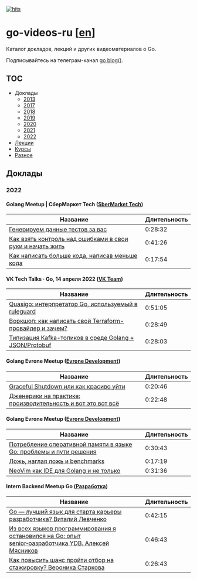 [![hits](https://hits.deltapapa.io/github/dp92987/go-videos-ru.svg)](https://hits.deltapapa.io)

# go-videos-ru [[en](https://github.com/dp92987/golang-talks)]

Каталог докладов, лекций и других видеоматериалов о Go.

Подписывайтесь на телеграм-канал [go blog()](https://t.me/golangblog).

## TOC

- Доклады
  - [2013](/talks/2013.md)
  - [2017](/talks/2017.md)
  - [2018](/talks/2018.md)
  - [2019](/talks/2019.md)
  - [2020](/talks/2020.md)
  - [2021](/talks/2021.md)
  - [2022](/talks/2022.md)
- [Лекции](/lectures/lectures.md)
- [Курсы](/courses/courses.md)
- [Разное](/others/others.md)

## Доклады

### 2022

#### Golang Meetup | СберМаркет Tech ([SberMarket Tech](https://www.youtube.com/channel/UCQikj3QCbci5DZbfvdHBGjQ))

| Название                                                                                                         | Длительность |
|------------------------------------------------------------------------------------------------------------------|--------------|
| [Генерируем данные тестов за вас](https://www.youtube.com/watch?v=na5eUf_cXbY&t=244s)                            | 0:28:32      |
| [Как взять контроль над ошибками в свои руки и начать жить](https://www.youtube.com/watch?v=na5eUf_cXbY&t=1956s) | 0:41:26      |
| [Как написать больше кода, написав меньше кода](https://www.youtube.com/watch?v=na5eUf_cXbY&t=4442s)             | 0:17:54      |

#### VK Tech Talks · Go, 14 апреля 2022 ([VK Team](https://vk.com/vkteam))

| Название                                                                                                      | Длительность |
|---------------------------------------------------------------------------------------------------------------|--------------|
| [Quasigo: интерпретатор Go, используемый в ruleguard](https://vk.com/video-147415323_456239709?t=9m42s)       | 0:51:05      |
| [Воркшоп: как написать свой Terraform-провайдер и зачем?](https://vk.com/video-147415323_456239709?t=1h8m36s) | 0:28:49      |
| [Типизация Kafka-топиков в среде Golang + JSON/Protobuf](https://vk.com/video-147415323_456239709?t=1h37m25s) | 0:28:03      |

#### Golang Evrone Meetup ([Evrone Development](https://www.youtube.com/c/EvroneDevelopment))

| Название                                                                                                   | Длительность |
|------------------------------------------------------------------------------------------------------------|--------------|
| [Graceful Shutdown или как красиво уйти](https://www.youtube.com/watch?v=ASiF-AH7GFc)                      | 0:20:46      |
| [Дженерики на практике: производительность и вот это вот всё](https://www.youtube.com/watch?v=Nx1fHGYxo7Y) | 0:22:48      |

#### Golang Evrone Meetup ([Evrone Development](https://www.youtube.com/c/EvroneDevelopment))

| Название                                                                                                          | Длительность |
|-------------------------------------------------------------------------------------------------------------------|--------------|
| [Потребление оперативной памяти в языке Go: проблемы и пути решения](https://www.youtube.com/watch?v=_BbhmaZupqs) | 0:30:43      |
| [Ложь, наглая ложь и benchmarks](https://www.youtube.com/watch?v=R6zyiiPTyE8)                                     | 0:17:19      |
| [NeoVim как IDE для Golang и не только](https://www.youtube.com/watch?v=DbUNTGX7n94)                              | 0:31:36      |

#### Intern Backend Meetup Go ([Разработка](https://www.youtube.com/@user-mh7go6xp6f))

| Название                                                                                                                                                   | Длительность |
|------------------------------------------------------------------------------------------------------------------------------------------------------------|--------------|
| [Go — лучший язык для старта карьеры разработчика? Виталий Левченко](https://www.youtube.com/watch?v=0KEX1_ItdUw&t=174s)                                   | 0:42:15      |
| [Из всех языков программирования я остановился на Go: опыт senior‑разработчика YDB. Алексей Мясников](https://www.youtube.com/watch?v=0KEX1_ItdUw&t=2709s) | 0:46:43      |
| [Как повысить шанс пройти отбор на стажировку? Вероника Старкова](https://www.youtube.com/watch?v=0KEX1_ItdUw&t=5512s)                                     | 0:26:43      |
